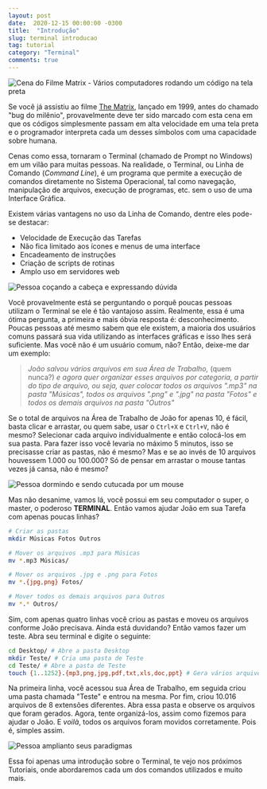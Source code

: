 ```yaml
---
layout: post
date:  2020-12-15 00:00:00 -0300
title:  "Introdução"
slug: terminal introducao
tag: tutorial
category: "Terminal"
comments: true
---
```


![Cena do Filme Matrix - Vários computadores rodando um código na tela preta](https://media.giphy.com/media/sk6yL9EGVeAcE/giphy.gif)

Se você já assistiu ao filme [The Matrix](https://pt.wikipedia.org/wiki/Matrix), lançado em 1999, antes do chamado "bug do milênio", provavelmente deve ter sido marcado com esta cena em que os códigos simplesmente passam em alta velocidade em uma tela preta e o programador interpreta cada um desses símbolos com uma capacidade sobre humana.

Cenas como essa, tornaram o Terminal (chamado de Prompt no Windows) em um vilão para muitas pessoas. Na realidade, o Terminal, ou Linha de Comando (*Command Line*), é um programa que permite a execução de comandos diretamente no Sistema Operacional, tal como navegação, manipulação de arquivos, execução de programas, etc. sem o uso de uma Interface Gráfica.

Existem várias vantagens no uso da Linha de Comando, dentre eles pode-se destacar:

- Velocidade de Execução das Tarefas
- Não fica limitado aos ícones e menus de uma interface
- Encadeamento de instruções
- Criação de scripts de rotinas
- Amplo uso em servidores web

![Pessoa coçando a cabeça e expressando dúvida](https://media.giphy.com/media/gGpudgwaDhBy1wjKMj/giphy.gif)

Você provavelmente está se perguntando o porquê poucas pessoas utilizam o Terminal se ele é tão vantajoso assim. Realmente, essa é uma ótima pergunta, a primeira e mais óbvia resposta é: desconhecimento. Poucas pessoas até mesmo sabem que ele existem, a maioria dos usuários comuns passará sua vida utilizando as interfaces gráficas e isso lhes será suficiente. Mas você não é um usuário comum, não? Então, deixe-me dar um exemplo:

> *João salvou vários arquivos em sua Área de Trabalho,* (quem nunca?) *e agora quer organizar esses arquivos por categoria, a partir do tipo de arquivo, ou seja, quer colocar todos os arquivos ".mp3" na pasta "Músicas", todos os arquivos ".png" e ".jpg" na pasta "Fotos" e todos os demais arquivos na pasta "Outros"*

Se o total de arquivos na Área de Trabalho de João for apenas 10, é fácil, basta clicar e arrastar, ou quem sabe, usar o `Ctrl+X` e `Ctrl+V`, não é mesmo? Selecionar cada arquivo individualmente e então colocá-los em sua pasta. Para fazer isso você levaria no máximo 5 minutos, isso se precisasse criar as pastas, não é mesmo? Mas e se ao invés de 10 arquivos houvessem 1.000 ou 100.000? Só de pensar em arrastar o mouse tantas vezes já cansa, não é mesmo?

![Pessoa dormindo e sendo cutucada por um mouse](https://media.giphy.com/media/fUGifL6kpXSZh6ANE3/giphy.gif)

Mas não desanime, vamos lá, você possui em seu computador o super, o master, o poderoso **TERMINAL**. Então vamos ajudar João em sua Tarefa com apenas poucas linhas?

```bash
# Criar as pastas
mkdir Músicas Fotos Outros

# Mover os arquivos .mp3 para Músicas
mv *.mp3 Músicas/

# Mover os arquivos .jpg e .png para Fotos
mv *.{jpg,png} Fotos/

# Mover todos os demais arquivos para Outros
mv *.* Outros/
```

Sim, com apenas quatro linhas você criou as pastas e moveu os arquivos conforme João precisava. Ainda está duvidando? Então vamos fazer um teste. Abra seu terminal e digite o seguinte:

```bash
cd Desktop/ # Abre a pasta Desktop
mkdir Teste/ # Cria uma pasta de Teste
cd Teste/ # Abre a pasta de Teste
touch {1..1252}.{mp3,png,jpg,pdf,txt,xls,doc,ppt} # Gera vários arquivos
```

Na primeira linha, você acessou sua Área de Trabalho, em seguida criou uma pasta chamada "Teste" e entrou na mesma. Por fim, criou 10.016 arquivos de 8 extensões diferentes. Abra essa pasta e observe os arquivos que foram gerados. Agora, tente organizá-los, assim como fizemos para ajudar o João. E *voilà*, todos os arquivos foram movidos corretamente. Pois é, simples assim.

![Pessoa amplianto seus paradigmas](https://media.giphy.com/media/SACoDGYTvVNhZYNb5a/giphy.gif)

Essa foi apenas uma introdução sobre o Terminal, te vejo nos próximos Tutoriais, onde abordaremos cada um dos comandos utilizados e muito mais.
